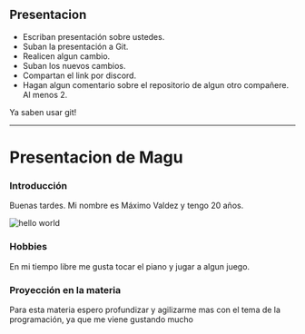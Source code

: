 ## Presentacion

- Escriban presentación sobre ustedes.
- Suban la presentación a Git.
- Realicen algun cambio.
- Suban los nuevos cambios.
- Compartan el link por discord.
- Hagan algun comentario sobre el repositorio de algun otro compañere. Al menos 2.

Ya saben usar git!

------

# Presentacion de Magu


### Introducción
Buenas tardes. Mi nombre es Máximo Valdez y tengo 20 años.

![hello world](https://wollen.org/blog/wp-content/uploads/2021/04/hello_world_title3.gif)

### Hobbies
En mi tiempo libre me gusta tocar el piano y jugar a algun juego. 

### Proyección en la materia
Para esta materia espero profundizar y agilizarme mas con el tema de la programación, ya que me viene gustando mucho 




